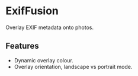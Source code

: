 # ExifFusion

Overlay EXIF metadata onto photos.

## Features
- Dynamic overlay colour.
- Overlay orientation, landscape vs portrait mode.
